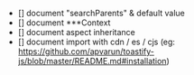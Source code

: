 - [] document "searchParents" & default value
- [] document ***Context
- [] document aspect inheritance
- [] document import with cdn / es / cjs (eg: https://github.com/apvarun/toastify-js/blob/master/README.md#installation)
